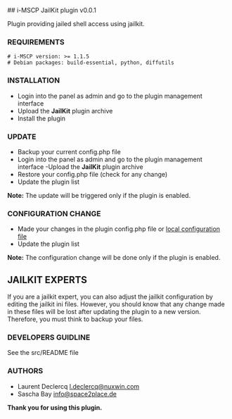 ## i-MSCP JailKit plugin v0.0.1

Plugin providing jailed shell access using jailkit.

### REQUIREMENTS

    # i-MSCP version: >= 1.1.5
    # Debian packages: build-essential, python, diffutils

### INSTALLATION

  - Login into the panel as admin and go to the plugin management interface
  - Upload the **JailKit** plugin archive
  - Install the plugin

### UPDATE

  - Backup your current config.php file
  - Login into the panel as admin and go to the plugin management interface
  -Upload the **JailKit** plugin archive
  - Restore your config.php file (check for any change)
  - Update the plugin list

**Note:** The update will be triggered only if the plugin is enabled.

### CONFIGURATION CHANGE

  - Made your changes in the plugin config.php file or [local configuration file](https://github.com/i-MSCP/imscp/tree/master/gui/data/persistent/plugins)
  - Update the plugin list

 **Note:** The configuration change will be done only if the plugin is enabled.

## JAILKIT EXPERTS

If you are a jailkit expert, you can also adjust the jailkit configuration by editing the jailkit ini files. However,
you should know that any change made in these files will be lost after updating the plugin to a new version. Therefore,
you must think to backup your files.

### DEVELOPERS GUIDLINE

 See the src/README file

### AUTHORS

 * Laurent Declercq <l.declercq@nuxwin.com>
 * Sascha Bay <info@space2place.de>

**Thank you for using this plugin.**
